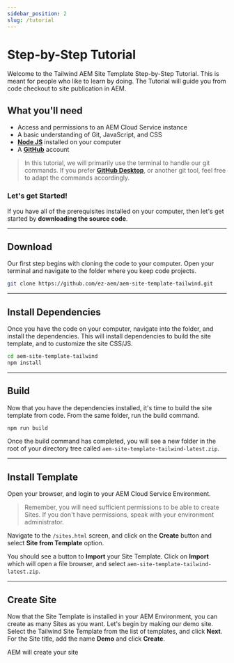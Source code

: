 ```yaml
---
sidebar_position: 2
slug: /tutorial
---
```


# Step-by-Step Tutorial

Welcome to the Tailwind AEM Site Template Step-by-Step Tutorial. This is meant for people who like to learn by doing. The Tutorial will guide you from code checkout to site publication in AEM.

## What you'll need

- Access and permissions to an AEM Cloud Service instance
- A basic understanding of Git, JavaScript, and CSS
- **[Node JS](https://nodejs.org/)** installed on your computer
- A **[GitHub](https://github.com/join)** account

> In this tutorial, we will primarily use the terminal to handle our git commands. If you prefer **[GitHub Desktop](https://desktop.github.com/)**, or another git tool, feel free to adapt the commands accordingly.

### Let's get Started!

If you have all of the prerequisites installed on your computer, then let's get started by **downloading the source code**.

---

## Download

Our first step begins with cloning the code to your computer. Open your terminal and navigate to the folder where you keep code projects.

```bash
git clone https://github.com/ez-aem/aem-site-template-tailwind.git
```

---

## Install Dependencies

Once you have the code on your computer, navigate into the folder, and install the dependencies. This will install dependencies to build the site template, and to customize the site CSS/JS.

```bash
cd aem-site-template-tailwind
npm install
```

---

## Build

Now that you have the dependencies installed, it's time to build the site template from code. From the same folder, run the build command.

```bash
npm run build
```

Once the build command has completed, you will see a new folder in the root of your directory tree called `aem-site-template-tailwind-latest.zip`.

---

## Install Template

Open your browser, and login to your AEM Cloud Service Environment.

> Remember, you will need sufficient permissions to be able to create Sites. If you don't have permissions, speak with your environment administrator.

Navigate to the `/sites.html` screen, and click on the **Create** button and select **Site from Template** option.

You should see a button to **Import** your Site Template. Click on **Import** which will open a file browser, and select `aem-site-template-tailwind-latest.zip`.

---

## Create Site

Now that the Site Template is installed in your AEM Environment, you can create as many Sites as you want. Let's begin by making our demo site. Select the Tailwind Site Template from the list of templates, and click **Next**. For the Site title, add the name **Demo** and click **Create**.

AEM will create your site
